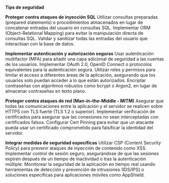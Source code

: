 **Tips de seguridad**

**Proteger contra ataques de inyección SQL**
Utilizar consultas preparadas (prepared statements) o procedimientos almacenados en lugar de concatenar entradas del usuario en consultas SQL.
Implementar ORM (Object-Relational Mapping) para evitar la manipulación directa de consultas SQL.
Validar y sanitizar todas las entradas del usuario que interactúan con la base de datos.


**Implementar autenticación y autorización seguras**
Usar autenticación multifactor (MFA) para añadir una capa adicional de seguridad a las cuentas de los usuarios.
Implementar OAuth 2.0, OpenID Connect o protocolos equivalentes para la autenticación segura.
Utilizar roles y permisos para limitar el acceso a diferentes áreas de la aplicación, asegurando que los usuarios solo puedan acceder a lo que están autorizados.
Encriptar contraseñas con algoritmos robustos como bcrypt o Argon2, en lugar de almacenar contraseñas en texto plano.


**Proteger contra ataques de red (Man-in-the-Middle - MITM)**
Asegurar que todas las comunicaciones entre la aplicación y el servidor se realicen sobre HTTPS con TLS fuerte (TLS 1.2 o superior).
Implementar verificación de certificados para asegurar que las conexiones no sean interceptadas con certificados falsos.
Configurar Cert Pinning para evitar que un atacante pueda usar un certificado comprometido para falsificar la identidad del servidor.


**Integrar medidas de seguridad específicas**
Utilizar CSP (Content Security Policy) para prevenir ataques de inyección de contenido como XSS.
Implementar control de sesión seguro, asegurándose de que las sesiones expiren después de un tiempo de inactividad o tras la autenticación múltiple.
Monitorear la seguridad de la aplicación en tiempo real usando herramientas de detección y prevención de intrusiones (IDS/IPS) o soluciones específicas para aplicaciones móviles como AppShield.
